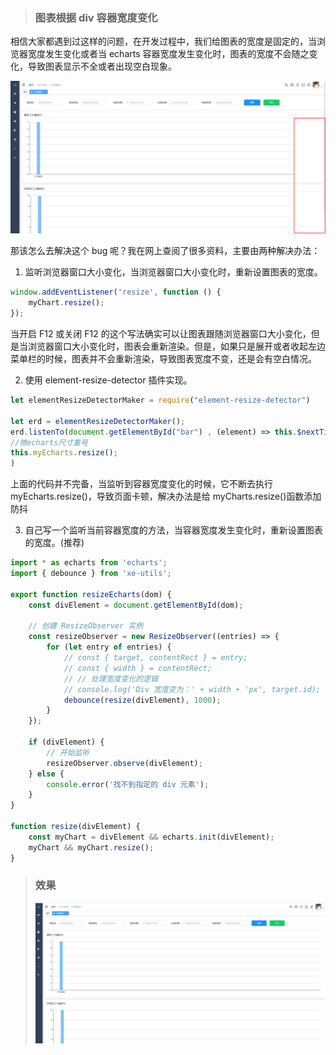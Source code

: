 <!--
 * @Author: mengkun822 1197235402@qq.com
 * @Date: 2023-08-08 15:13:08
 * @LastEditors: mengkun822 1197235402@qq.com
 * @LastEditTime: 2023-08-08 15:43:57
 * @FilePath: \knowledge_planet\docs\md\echarts\echarts.md
 * @Description: 这是默认设置,请设置`customMade`, 打开koroFileHeader查看配置 进行设置: https://github.com/OBKoro1/koro1FileHeader/wiki/%E9%85%8D%E7%BD%AE
-->

> ### 图表根据 div 容器宽度变化

相信大家都遇到过这样的问题，在开发过程中，我们给图表的宽度是固定的，当浏览器宽度发生变化或者当 echarts 容器宽度发生变化时，图表的宽度不会随之变化，导致图表显示不全或者出现空白现象。

![Alt text](image.png)

那该怎么去解决这个 bug 呢？我在网上查阅了很多资料，主要由两种解决办法：

1. 监听浏览器窗口大小变化，当浏览器窗口大小变化时，重新设置图表的宽度。

```js
window.addEventListener('resize', function () {
    myChart.resize();
});
```

当开启 F12 或关闭 F12 的这个写法确实可以让图表跟随浏览器窗口大小变化，但是当浏览器窗口大小变化时，图表会重新渲染。但是，如果只是展开或者收起左边菜单栏的时候，图表并不会重新渲染，导致图表宽度不变，还是会有空白情况。

2. 使用 element-resize-detector 插件实现。

```js
let elementResizeDetectorMaker = require("element-resize-detector")

let erd = elementResizeDetectorMaker();
erd.listenTo(document.getElementById("bar") , (element) => this.$nextTick( () =>
//微echarts尺寸重号
this.myEcharts.resize();
)
```

上面的代码并不完备，当监听到容器宽度变化的时候，它不断去执行 myEcharts.resize()，导致页面卡顿，解决办法是给 myCharts.resize()函数添加防抖

3. 自己写一个监听当前容器宽度的方法，当容器宽度发生变化时，重新设置图表的宽度。(推荐)

```js
import * as echarts from 'echarts';
import { debounce } from 'xe-utils';

export function resizeEcharts(dom) {
    const divElement = document.getElementById(dom);

    // 创建 ResizeObserver 实例
    const resizeObserver = new ResizeObserver((entries) => {
        for (let entry of entries) {
            // const { target, contentRect } = entry;
            // const { width } = contentRect;
            // // 处理宽度变化的逻辑
            // console.log('Div 宽度变为：' + width + 'px', target.id);
            debounce(resize(divElement), 1000);
        }
    });

    if (divElement) {
        // 开始监听
        resizeObserver.observe(divElement);
    } else {
        console.error('找不到指定的 div 元素');
    }
}

function resize(divElement) {
    const myChart = divElement && echarts.init(divElement);
    myChart && myChart.resize();
}
```

> ### 效果
>
> ![Alt text](echarts%E9%87%8D%E7%BD%AE.gif)
